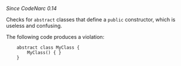 *Since CodeNarc 0.14*

Checks for `abstract` classes that define a `public` constructor, which
is useless and confusing.

The following code produces a violation:

        abstract class MyClass {
            MyClass() { }
        }

